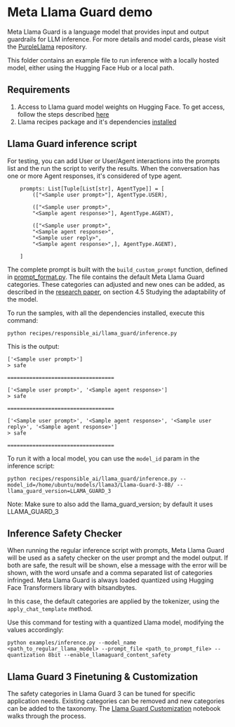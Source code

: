 # Meta Llama Guard demo
<!-- markdown-link-check-disable -->
Meta Llama Guard is a language model that provides input and output guardrails for LLM inference. For more details and model cards, please visit the [PurpleLlama](https://github.com/meta-llama/PurpleLlama) repository.

This folder contains an example file to run inference with a locally hosted model, either using the Hugging Face Hub or a local path.

## Requirements
1. Access to Llama guard model weights on Hugging Face. To get access, follow the steps described [here](https://github.com/facebookresearch/PurpleLlama/tree/main/Llama-Guard#download)
2. Llama recipes package and it's dependencies [installed](https://github.com/meta-llama/llama-recipes?tab=readme-ov-file#installing)


## Llama Guard inference script
For testing, you can add User or User/Agent interactions into the prompts list and the run the script to verify the results. When the conversation has one or more Agent responses, it's considered of type agent.


```
    prompts: List[Tuple[List[str], AgentType]] = [
        (["<Sample user prompt>"], AgentType.USER),

        (["<Sample user prompt>",
        "<Sample agent response>"], AgentType.AGENT),

        (["<Sample user prompt>",
        "<Sample agent response>",
        "<Sample user reply>",
        "<Sample agent response>",], AgentType.AGENT),

    ]
```
The complete prompt is built with the `build_custom_prompt` function, defined in [prompt_format.py](../../../src/llama_recipes/inference/prompt_format_utils.py). The file contains the default Meta Llama Guard categories. These categories can adjusted and new ones can be added, as described in the [research paper](https://ai.meta.com/research/publications/llama-guard-llm-based-input-output-safeguard-for-human-ai-conversations/), on section 4.5 Studying the adaptability of the model.
<!-- markdown-link-check-enable -->

To run the samples, with all the dependencies installed, execute this command:

`python recipes/responsible_ai/llama_guard/inference.py`

This is the output:

```
['<Sample user prompt>']
> safe

==================================

['<Sample user prompt>', '<Sample agent response>']
> safe

==================================

['<Sample user prompt>', '<Sample agent response>', '<Sample user reply>', '<Sample agent response>']
> safe

==================================
```

To run it with a local model, you can use the `model_id` param in the inference script:

`python recipes/responsible_ai/llama_guard/inference.py --model_id=/home/ubuntu/models/llama3/Llama-Guard-3-8B/ --llama_guard_version=LLAMA_GUARD_3`

Note: Make sure to also add the llama_guard_version; by default it uses LLAMA_GUARD_3

## Inference Safety Checker
When running the regular inference script with prompts, Meta Llama Guard will be used as a safety checker on the user prompt and the model output. If both are safe, the result will be shown, else a message with the error will be shown, with the word unsafe and a comma separated list of categories infringed. Meta Llama Guard is always loaded quantized using Hugging Face Transformers library with bitsandbytes.

In this case, the default categories are applied by the tokenizer, using the `apply_chat_template` method.

Use this command for testing with a quantized Llama model, modifying the values accordingly:

`python examples/inference.py --model_name <path_to_regular_llama_model> --prompt_file <path_to_prompt_file> --quantization 8bit --enable_llamaguard_content_safety`

## Llama Guard 3 Finetuning & Customization
The safety categories in Llama Guard 3 can be tuned for specific application needs. Existing categories can be removed and new categories can be added to the taxonomy. The [Llama Guard Customization](./llama_guard_customization_via_prompting_changes_and_fine_tuning.ipynb) notebook walks through the process.